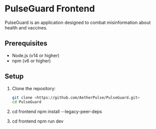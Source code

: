 # PulseGuard Frontend

PulseGuard is an application designed to combat misinformation about health and vaccines.

## Prerequisites

- Node.js (v14 or higher)
- npm (v6 or higher)

## Setup

1. Clone the repository:
   ```sh
   git clone <https://github.com/AetherPulse/PulseGuard.git>
   cd PulseGuard

2. cd frontend
npm install --legacy-peer-deps

3. cd frontend
npm run dev
